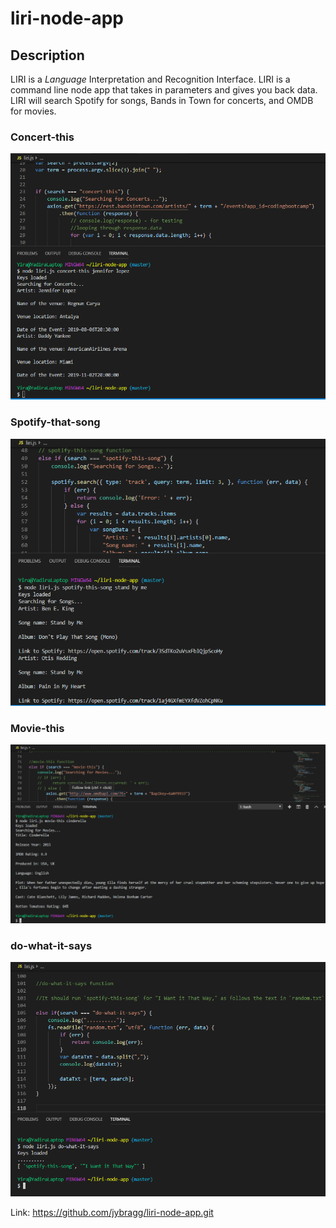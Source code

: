 # liri-node-app

## Description
LIRI is a _Language_ Interpretation and Recognition Interface. LIRI is a command line node app that takes in parameters and gives you back data. LIRI will search Spotify for songs, Bands in Town for concerts, and OMDB for movies.

### Concert-this

![Image of Concert-this](/images/concert-this.png)

### Spotify-that-song

![Image of Concert-this](/images/spotify.png)

### Movie-this

![Image of Concert-this](/images/moviethis.png)

### do-what-it-says

![Image of Concert-this](/images/dowhatitsays.png)


Link: https://github.com/jybragg/liri-node-app.git


